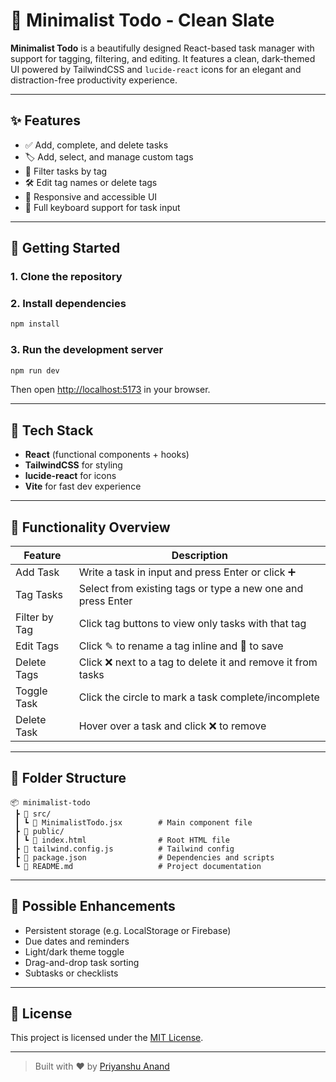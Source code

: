 # 📝 Minimalist Todo - Clean Slate

**Minimalist Todo** is a beautifully designed React-based task manager with support for tagging, filtering, and editing. It features a clean, dark-themed UI powered by TailwindCSS and `lucide-react` icons for an elegant and distraction-free productivity experience.

---

## ✨ Features

* ✅ Add, complete, and delete tasks
* 🏷️ Add, select, and manage custom tags
* 🧹 Filter tasks by tag
* 🛠️ Edit tag names or delete tags
* 📱 Responsive and accessible UI
* 🎹 Full keyboard support for task input

---


## 🚀 Getting Started

### 1. Clone the repository


### 2. Install dependencies

```bash
npm install
```

### 3. Run the development server

```bash
npm run dev
```

Then open [http://localhost:5173](http://localhost:5173) in your browser.

---

## 🔧 Tech Stack

* **React** (functional components + hooks)
* **TailwindCSS** for styling
* **lucide-react** for icons
* **Vite** for fast dev experience

---

## 🧠 Functionality Overview

| Feature       | Description                                                 |
| ------------- | ----------------------------------------------------------- |
| Add Task      | Write a task in input and press Enter or click ➕            |
| Tag Tasks     | Select from existing tags or type a new one and press Enter |
| Filter by Tag | Click tag buttons to view only tasks with that tag          |
| Edit Tags     | Click ✎ to rename a tag inline and 💾 to save               |
| Delete Tags   | Click ❌ next to a tag to delete it and remove it from tasks |
| Toggle Task   | Click the circle to mark a task complete/incomplete         |
| Delete Task   | Hover over a task and click ❌ to remove                     |

---

## 📁 Folder Structure

```
📦 minimalist-todo
 ┣ 📄 src/
 ┃ ┗ 📄 MinimalistTodo.jsx        # Main component file
 ┣ 📄 public/
 ┃ ┗ 📄 index.html                # Root HTML file
 ┣ 📄 tailwind.config.js          # Tailwind config
 ┣ 📄 package.json                # Dependencies and scripts
 ┗ 📄 README.md                   # Project documentation
```

---

## 🧩 Possible Enhancements

* Persistent storage (e.g. LocalStorage or Firebase)
* Due dates and reminders
* Light/dark theme toggle
* Drag-and-drop task sorting
* Subtasks or checklists

---

## 📄 License

This project is licensed under the [MIT License](LICENSE).

---

> Built with ♥ by [Priyanshu Anand](https://github.com/Priyanshu10Anand)
